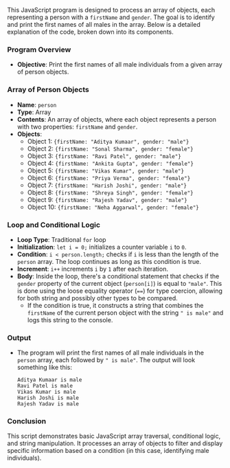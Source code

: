 This JavaScript program is designed to process an array of objects, each representing a person with a `firstName` and `gender`. The goal is to identify and print the first names of all males in the array. Below is a detailed explanation of the code, broken down into its components.

### Program Overview

- **Objective**: Print the first names of all male individuals from a given array of person objects.

### Array of Person Objects

- **Name**: `person`
- **Type**: Array
- **Contents**: An array of objects, where each object represents a person with two properties: `firstName` and `gender`.
- **Objects**:
  - Object 1: `{firstName: "Aditya Kumaar", gender: "male"}`
  - Object 2: `{firstName: "Sonal Sharma", gender: "female"}`
  - Object 3: `{firstName: "Ravi Patel", gender: "male"}`
  - Object 4: `{firstName: "Ankita Gupta", gender: "female"}`
  - Object 5: `{firstName: "Vikas Kumar", gender: "male"}`
  - Object 6: `{firstName: "Priya Verma", gender: "female"}`
  - Object 7: `{firstName: "Harish Joshi", gender: "male"}`
  - Object 8: `{firstName: "Shreya Singh", gender: "female"}`
  - Object 9: `{firstName: "Rajesh Yadav", gender: "male"}`
  - Object 10: `{firstName: "Neha Aggarwal", gender: "female"}`

### Loop and Conditional Logic

- **Loop Type**: Traditional `for` loop
- **Initialization**: `let i = 0;` initializes a counter variable `i` to `0`.
- **Condition**: `i < person.length;` checks if `i` is less than the length of the `person` array. The loop continues as long as this condition is true.
- **Increment**: `i++` increments `i` by `1` after each iteration.
- **Body**: Inside the loop, there's a conditional statement that checks if the `gender` property of the current object (`person[i]`) is equal to `"male"`. This is done using the loose equality operator (`==`) for type coercion, allowing for both string and possibly other types to be compared.
  - If the condition is true, it constructs a string that combines the `firstName` of the current person object with the string `" is male"` and logs this string to the console.

### Output

- The program will print the first names of all male individuals in the `person` array, each followed by `" is male"`. The output will look something like this:
  ```
  Aditya Kumaar is male
  Ravi Patel is male
  Vikas Kumar is male
  Harish Joshi is male
  Rajesh Yadav is male
  ```

### Conclusion

This script demonstrates basic JavaScript array traversal, conditional logic, and string manipulation. It processes an array of objects to filter and display specific information based on a condition (in this case, identifying male individuals).